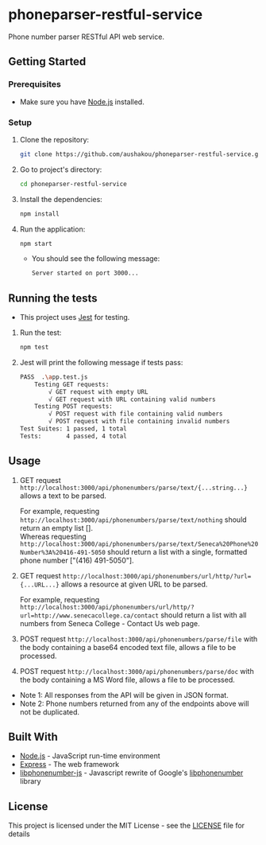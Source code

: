 # phoneparser-restful-service

Phone number parser RESTful API web service.

## Getting Started

### Prerequisites

* Make sure you have [Node.js](https://nodejs.org/en/) installed.

### Setup

1. Clone the repository:
    ```bash
    git clone https://github.com/aushakou/phoneparser-restful-service.git
    ```

2. Go to project's directory:
    ```bash
    cd phoneparser-restful-service
    ```

3. Install the dependencies:
    ```bash
    npm install
    ```

4. Run the application:
    ```bash
    npm start
    ```
    * You should see the following message:
        ```bash
        Server started on port 3000...
        ```

## Running the tests

* This project uses [Jest](https://facebook.github.io/jest/) for testing.

1. Run the test:
    ```bash
    npm test
    ```
2. Jest will print the following message if tests pass:
    ```bash
    PASS  .\app.test.js
        Testing GET requests:
            √ GET request with empty URL
            √ GET request with URL containing valid numbers
        Testing POST requests:
            √ POST request with file containing valid numbers
            √ POST request with file containing invalid numbers
    Test Suites: 1 passed, 1 total
    Tests:       4 passed, 4 total        
    ```

## Usage

1. GET request `http://localhost:3000/api/phonenumbers/parse/text/{...string...}` allows a text to be parsed.

    For example, requesting `http://localhost:3000/api/phonenumbers/parse/text/nothing` should return an empty list [].      
    Whereas requesting `http://localhost:3000/api/phonenumbers/parse/text/Seneca%20Phone%20Number%3A%20416-491-5050` should return a list with a single, formatted phone number ["(416) 491-5050"].

2. GET request `http://localhost:3000/api/phonenumbers/url/http/?url={...URL...}` allows a resource at given URL to be parsed.
    
    For example, requesting `http://localhost:3000/api/phonenumbers/url/http/?url=http://www.senecacollege.ca/contact` should return a list with all numbers from Seneca College - Contact Us web page.

3. POST request `http://localhost:3000/api/phonenumbers/parse/file` with the body containing a base64 encoded text file, allows a file to be processed.

4. POST request `http://localhost:3000/api/phonenumbers/parse/doc` with the body containing a MS Word file, allows a file to be processed.

* Note 1: All responses from the API will be given in JSON format.     
* Note 2: Phone numbers returned from any of the endpoints above will not be duplicated.

## Built With

* [Node.js](https://nodejs.org/en/) - JavaScript run-time environment
* [Express](https://expressjs.com/) - The web framework
* [libphonenumber-js](https://github.com/catamphetamine/libphonenumber-js) - Javascript rewrite of Google's [libphonenumber](https://github.com/googlei18n/libphonenumber) library

## License

This project is licensed under the MIT License - see the [LICENSE](LICENSE) file for details
